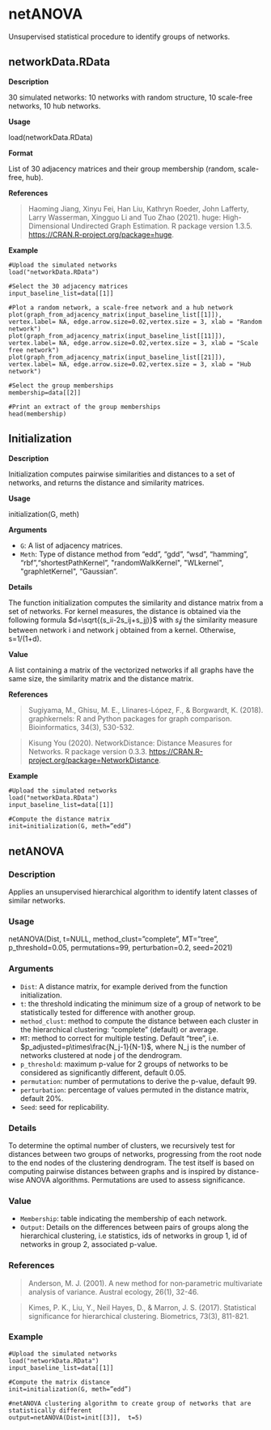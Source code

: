 # netANOVA
Unsupervised statistical procedure to identify groups of networks.

## networkData.RData
**Description**

30 simulated networks: 10 networks with random structure, 10 scale-free networks, 10 hub networks.

**Usage**

load(networkData.RData)

**Format**

List of 30 adjacency matrices and their group membership (random, scale-free, hub).

**References**

> Haoming Jiang, Xinyu Fei, Han Liu, Kathryn Roeder, John Lafferty, Larry Wasserman, Xingguo Li and Tuo Zhao (2021). huge: High-Dimensional Undirected Graph Estimation. R package version 1.3.5. https://CRAN.R-project.org/package=huge.

**Example**
```
#Upload the simulated networks
load("networkData.RData")

#Select the 30 adjacency matrices
input_baseline_list=data[[1]]

#Plot a random network, a scale-free network and a hub network
plot(graph_from_adjacency_matrix(input_baseline_list[[1]]), vertex.label= NA, edge.arrow.size=0.02,vertex.size = 3, xlab = "Random network")
plot(graph_from_adjacency_matrix(input_baseline_list[[11]]), vertex.label= NA, edge.arrow.size=0.02,vertex.size = 3, xlab = "Scale free network")
plot(graph_from_adjacency_matrix(input_baseline_list[[21]]), vertex.label= NA, edge.arrow.size=0.02,vertex.size = 3, xlab = "Hub network")

#Select the group memberships
membership=data[[2]]

#Print an extract of the group memberships
head(membership)
```

## Initialization
**Description**

Initialization computes pairwise similarities and distances to a set of networks, and returns the distance and similarity matrices.

**Usage**

initialization(G, meth)

**Arguments**

- `G`:		A list of adjacency matrices.
- `Meth`: 		Type of distance method from “edd”, “gdd”, “wsd”, “hamming”, “rbf”,“shortestPathKernel”, "randomWalkKernel", "WLkernel", "graphletKernel", “Gaussian”.

**Details**

The function initialization computes the similarity and distance matrix from a set of networks. For kernel measures, the distance is obtained via the following formula $d=\sqrt{(s_ii-2s_ij+s_jj)}$  with $s_ij$ the similarity measure between network i and network j obtained from a kernel. Otherwise, s=1/(1+d).

**Value**

A list containing a matrix of the vectorized networks if all graphs have the same size, the similarity matrix and the distance matrix.

**References**
> Sugiyama, M., Ghisu, M. E., Llinares-López, F., & Borgwardt, K. (2018). graphkernels: R and Python packages for graph comparison. Bioinformatics, 34(3), 530-532.

> Kisung You (2020). NetworkDistance: Distance Measures for Networks. R package version 0.3.3. https://CRAN.R-project.org/package=NetworkDistance.

**Example**
```
#Upload the simulated networks
load("networkData.RData")
input_baseline_list=data[[1]]

#Compute the distance matrix
init=initialization(G, meth=”edd”)
```

## netANOVA
### Description

Applies an unsupervised hierarchical algorithm to identify latent classes of similar networks.

### Usage

netANOVA(Dist, t=NULL, method_clust=”complete”, MT=”tree”, p_threshold=0.05, permutations=99, perturbation=0.2, seed=2021)

### Arguments

- `Dist`:		A distance matrix, for example derived from the function initialization.
- `t`:		the threshold indicating the minimum size of a group of network to be statistically tested for difference with another group.
- `method_clust`:	method to compute the distance between each cluster in the hierarchical clustering: “complete” (default) or average.
- `MT`:		method to correct for multiple testing. Default “tree”, i.e. $p_adjusted=p\times\frac{N_j-1}{N-1}$, where N_j is the number of networks clustered at node j of the dendrogram.
- `p_threshold`:	maximum p-value for 2 groups of networks to be considered as significantly different, default 0.05.
- `permutation`:	number of permutations to derive the p-value, default 99.
- `perturbation`:	percentage of values permuted in the distance matrix, default 20%.
- `Seed`:		seed for replicability.

### Details

To determine the optimal number of clusters, we recursively test for distances between two groups of networks, progressing from the root node to the end nodes of the clustering dendrogram. The test itself is based on computing pairwise distances between graphs and is inspired by distance-wise ANOVA algorithms. Permutations are used to assess significance.

### Value

- `Membership`: 	table indicating the membership of each network.
- `Output`:		Details on the differences between pairs of groups along the hierarchical clustering, i.e statistics, ids of networks in group 1, id of networks in group 2, associated p-value.

### References
> Anderson, M. J. (2001). A new method for non‐parametric multivariate analysis of variance. Austral ecology, 26(1), 32-46.

> Kimes, P. K., Liu, Y., Neil Hayes, D., & Marron, J. S. (2017). Statistical significance for hierarchical clustering. Biometrics, 73(3), 811-821.

### Example
```
#Upload the simulated networks
load("networkData.RData")
input_baseline_list=data[[1]]

#Compute the matrix distance
init=initialization(G, meth=”edd”)

#netANOVA clustering algorithm to create group of networks that are statistically different
output=netANOVA(Dist=init[[3]],  t=5)
```

